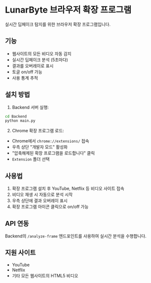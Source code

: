 # LunarByte 브라우저 확장 프로그램

실시간 딥페이크 탐지를 위한 브라우저 확장 프로그램입니다.

## 기능

- 웹사이트의 모든 비디오 자동 감지
- 실시간 딥페이크 분석 (5초마다)
- 결과를 오버레이로 표시
- 토글 on/off 가능
- 사용 통계 추적

## 설치 방법

1. Backend 서버 실행:
```bash
cd Backend
python main.py
```

2. Chrome 확장 프로그램 로드:
- Chrome에서 `chrome://extensions/` 접속
- 우측 상단 "개발자 모드" 활성화
- "압축해제된 확장 프로그램을 로드합니다" 클릭
- `Extension` 폴더 선택

## 사용법

1. 확장 프로그램 설치 후 YouTube, Netflix 등 비디오 사이트 접속
2. 비디오 재생 시 자동으로 분석 시작
3. 우측 상단에 결과 오버레이 표시
4. 확장 프로그램 아이콘 클릭으로 on/off 가능

## API 연동

Backend의 `/analyze-frame` 엔드포인트를 사용하여 실시간 분석을 수행합니다.

## 지원 사이트

- YouTube
- Netflix
- 기타 모든 웹사이트의 HTML5 비디오